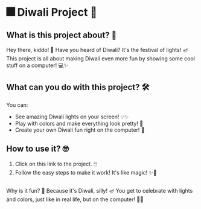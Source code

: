 <h1> 🎆 Diwali Project 🎇 </h1>

<h2> What is this project about? 🤔 </h2>
Hey there, kiddo! 🎉 Have you heard of Diwali? It's the festival of lights! 🪔 This project is all about making Diwali even more fun by showing some cool stuff on a computer! 💻✨


<h2>What can you do with this project? 🛠️</h2>
You can:

<ul>
<li>See amazing Diwali lights on your screen! 💡✨</li>
<li>Play with colors and make everything look pretty! 🌈</li>
<li>Create your own Diwali fun right on the computer! 🎨</li>
</ul>
<h2>How to use it? 🤓</h2>
<ol>
<li>Click on this link to the project. 🖱️</li>
<li>Follow the easy steps to make it work! It's like magic! ✨🎩</li>
</ol>
<h2></h2>Why is it fun? 🎉</h2>
Because it's Diwali, silly! 🪔 You get to celebrate with lights and colors, just like in real life, but on the computer! 🌟🎆

